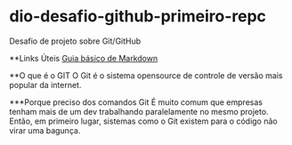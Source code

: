 # dio-desafio-github-primeiro-repc
Desafio de projeto sobre Git/GitHub 

**Links Úteis
[Guia básico de Markdown](https://docs.pipz.com/central-de-ajuda/learning-center/guia-basico-de-markdown#open)

**O que é o GIT
O Git é o sistema opensource de controle de versão mais popular da internet.

***Porque preciso dos comandos Git
É muito comum que empresas tenham mais de um dev trabalhando paralelamente no mesmo projeto. Então, em primeiro lugar, sistemas como o Git existem para o código não virar uma bagunça.



